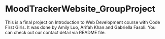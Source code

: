 # MoodTrackerWebsite_GroupProject
This is a final project on Introduction to Web Development course with Code First Girls. It was done by Amily Luo, Arifah Khan and Gabriella Fasoli. You can check out our contact detail via README file.
